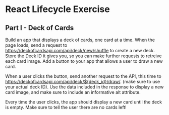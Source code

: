 # React Lifecycle Exercise

## Part I - Deck of Cards
Build an app that displays a deck of cards, one card at a time. When the page loads, send a request to https://deckofcardsapi.com/api/deck/new/shuffle to create a new deck. Store the Deck ID it gives you, so you can make further requests to retreive each card image. Add a button to your app that allows a user to draw a new card.

When a user clicks the button, send another request to the API, this time to https://deckofcardsapi.com/api/deck/${deck_id}/draw/. (make sure to use your actual deck ID). Use the data included in the response to display a new card image, and make sure to include an informative alt attribute.

Every time the user clicks, the app should display a new card until the deck is empty. Make sure to tell the user there are no cards left!

